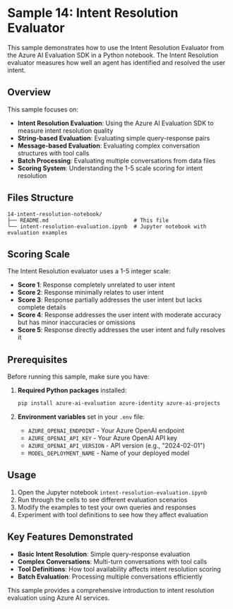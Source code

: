 # Sample 14: Intent Resolution Evaluator

This sample demonstrates how to use the Intent Resolution Evaluator from the Azure AI Evaluation SDK in a Python notebook. The Intent Resolution evaluator measures how well an agent has identified and resolved the user intent.

## Overview

This sample focuses on:
- **Intent Resolution Evaluation**: Using the Azure AI Evaluation SDK to measure intent resolution quality
- **String-based Evaluation**: Evaluating simple query-response pairs
- **Message-based Evaluation**: Evaluating complex conversation structures with tool calls
- **Batch Processing**: Evaluating multiple conversations from data files
- **Scoring System**: Understanding the 1-5 scale scoring for intent resolution

## Files Structure

```
14-intent-resolution-notebook/
├── README.md                           # This file
└── intent-resolution-evaluation.ipynb  # Jupyter notebook with evaluation examples
```

## Scoring Scale

The Intent Resolution evaluator uses a 1-5 integer scale:
- **Score 1**: Response completely unrelated to user intent
- **Score 2**: Response minimally relates to user intent  
- **Score 3**: Response partially addresses the user intent but lacks complete details
- **Score 4**: Response addresses the user intent with moderate accuracy but has minor inaccuracies or omissions
- **Score 5**: Response directly addresses the user intent and fully resolves it

## Prerequisites

Before running this sample, make sure you have:

1. **Required Python packages** installed:
   ```bash
   pip install azure-ai-evaluation azure-identity azure-ai-projects
   ```

2. **Environment variables** set in your `.env` file:
   - `AZURE_OPENAI_ENDPOINT` - Your Azure OpenAI endpoint
   - `AZURE_OPENAI_API_KEY` - Your Azure OpenAI API key  
   - `AZURE_OPENAI_API_VERSION` - API version (e.g., "2024-02-01")
   - `MODEL_DEPLOYMENT_NAME` - Name of your deployed model

## Usage

1. Open the Jupyter notebook `intent-resolution-evaluation.ipynb`
2. Run through the cells to see different evaluation scenarios
3. Modify the examples to test your own queries and responses
4. Experiment with tool definitions to see how they affect evaluation

## Key Features Demonstrated

- **Basic Intent Resolution**: Simple query-response evaluation
- **Complex Conversations**: Multi-turn conversations with tool calls
- **Tool Definitions**: How tool availability affects intent resolution scoring
- **Batch Evaluation**: Processing multiple conversations efficiently

This sample provides a comprehensive introduction to intent resolution evaluation using Azure AI services.
